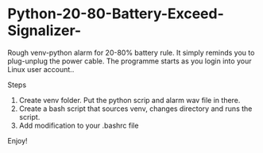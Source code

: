 # Python-20-80-Battery-Exceed-Signalizer-
Rough venv-python alarm for 20-80% battery rule. It simply reminds you to plug-unplug the power cable.  The programme starts as you login into your Linux user account..

Steps
1. Create venv folder. Put the python scrip and alarm wav file in there.
2. Create a bash script that sources venv, changes directory and runs the script.
3. Add modification to your .bashrc file

Enjoy!
